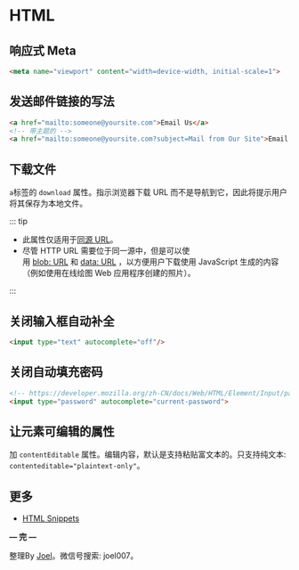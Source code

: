 # HTML

## 响应式 Meta

```html
<meta name="viewport" content="width=device-width, initial-scale=1">
```

## 发送邮件链接的写法

```html
<a href="mailto:someone@yoursite.com">Email Us</a>
<!-- 带主题的 -->
<a href="mailto:someone@yoursite.com?subject=Mail from Our Site">Email Us</a>
```

## 下载文件

`a`标签的 `download` 属性。指示浏览器下载 URL 而不是导航到它，因此将提示用户将其保存为本地文件。

::: tip

- 此属性仅适用于[同源 URL](https://developer.mozilla.org/zh-CN/docs/Web/Security/Same-origin_policy)。
- 尽管 HTTP URL 需要位于同一源中，但是可以使用 [blob: URL](https://developer.mozilla.org/zh-CN/docs/Web/API/URL.createObjectURL) 和 [data: URL](https://developer.mozilla.org/zh-CN/docs/Web/HTTP/Basics_of_HTTP/Data_URIs) ，以方便用户下载使用 JavaScript 生成的内容（例如使用在线绘图 Web 应用程序创建的照片）。

:::

## 关闭输入框自动补全

```html
<input type="text" autocomplete="off"/>
```

## 关闭自动填充密码
```html
<!-- https://developer.mozilla.org/zh-CN/docs/Web/HTML/Element/Input/password -->
<input type="password" autocomplete="current-password">
```
## 让元素可编辑的属性

加 `contentEditable` 属性。编辑内容，默认是支持粘贴富文本的。只支持纯文本: `contenteditable="plaintext-only"`。

## 更多

- [HTML Snippets](https://css-tricks.com/snippets/html/)

**— 完 —**

整理By [Joel](https://github.com/iamjoel)。微信号搜索: joel007。